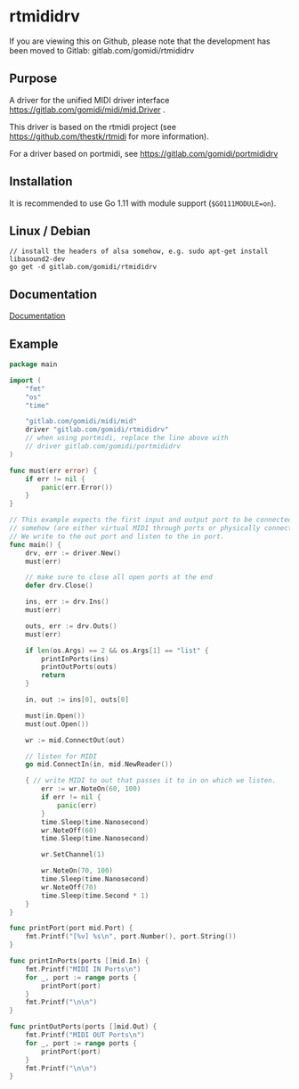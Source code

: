 # rtmididrv

If you are viewing this on Github, please note that the development has been moved to Gitlab: gitlab.com/gomidi/rtmididrv

## Purpose

A driver for the unified MIDI driver interface https://gitlab.com/gomidi/midi/mid.Driver .

This driver is based on the rtmidi project (see https://github.com/thestk/rtmidi for more information).

For a driver based on portmidi, see https://gitlab.com/gomidi/portmididrv

## Installation

It is recommended to use Go 1.11 with module support (`$GO111MODULE=on`).

## Linux / Debian

```
// install the headers of alsa somehow, e.g. sudo apt-get install libasound2-dev
go get -d gitlab.com/gomidi/rtmididrv
```

## Documentation

[Documentation](https://pkg.go.dev/gitlab.com/gomidi/rtmididrv)


## Example

```go
package main

import (
	"fmt"
	"os"
	"time"

	"gitlab.com/gomidi/midi/mid"
	driver "gitlab.com/gomidi/rtmididrv"
	// when using portmidi, replace the line above with 
	// driver gitlab.com/gomidi/portmididrv
)

func must(err error) {
	if err != nil {
		panic(err.Error())
	}
}

// This example expects the first input and output port to be connected
// somehow (are either virtual MIDI through ports or physically connected).
// We write to the out port and listen to the in port.
func main() {
	drv, err := driver.New()
	must(err)

	// make sure to close all open ports at the end
	defer drv.Close()

	ins, err := drv.Ins()
	must(err)

	outs, err := drv.Outs()
	must(err)

	if len(os.Args) == 2 && os.Args[1] == "list" {
		printInPorts(ins)
		printOutPorts(outs)
		return
	}

	in, out := ins[0], outs[0]

	must(in.Open())
	must(out.Open())

	wr := mid.ConnectOut(out)

	// listen for MIDI
	go mid.ConnectIn(in, mid.NewReader())

	{ // write MIDI to out that passes it to in on which we listen.
		err := wr.NoteOn(60, 100)
		if err != nil {
			panic(err)
		}
		time.Sleep(time.Nanosecond)
		wr.NoteOff(60)
		time.Sleep(time.Nanosecond)

		wr.SetChannel(1)

		wr.NoteOn(70, 100)
		time.Sleep(time.Nanosecond)
		wr.NoteOff(70)
		time.Sleep(time.Second * 1)
	}
}

func printPort(port mid.Port) {
	fmt.Printf("[%v] %s\n", port.Number(), port.String())
}

func printInPorts(ports []mid.In) {
	fmt.Printf("MIDI IN Ports\n")
	for _, port := range ports {
		printPort(port)
	}
	fmt.Printf("\n\n")
}

func printOutPorts(ports []mid.Out) {
	fmt.Printf("MIDI OUT Ports\n")
	for _, port := range ports {
		printPort(port)
	}
	fmt.Printf("\n\n")
}

```
